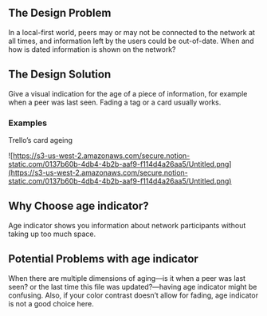 ## The Design Problem

In a local-first world, peers may or may not be connected to the network at all
times, and information left by the users could be out-of-date. When and how is
dated information is shown on the network?

## The Design Solution

Give a visual indication for the age of a piece of information, for example
when a peer was last seen. Fading a tag or a card usually works.

### Examples

Trello’s card ageing

![https://s3-us-west-2.amazonaws.com/secure.notion-static.com/0137b60b-4db4-4b2b-aaf9-f114d4a26aa5/Untitled.png](https://s3-us-west-2.amazonaws.com/secure.notion-static.com/0137b60b-4db4-4b2b-aaf9-f114d4a26aa5/Untitled.png)

## Why Choose age indicator?

Age indicator shows you information about network participants without taking
up too much space.

## Potential Problems with age indicator

When there are multiple dimensions of aging—is it when a peer was last seen? or
the last time this file was updated?—having age indicator might be confusing.
Also, if your color contrast doesn’t allow for fading, age indicator is not
a good choice here.
